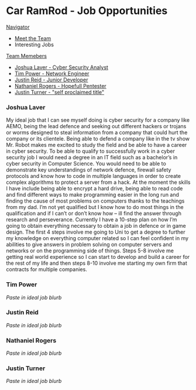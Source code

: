 # Car RamRod - Job Opportunities

[Navigator](./README.md)
- [Meet the Team](./team.md)
- Interesting Jobs

[Team Memebers](#)
- [Joshua Laver - Cyber Security Analyst](#joshualaver)
- [Tim Power - Network Engineer](#timpower)
- [Justin Reid - Junior Developer](#justinreid)
- [Nathaniel Rogers - Hopefull Pentester](#nathanielrogers)
- [Justin Turner - "self proclaimed title"](#justinturner)

### Joshua Laver
My ideal job that I can see myself doing is cyber security for a company like AEMO, being the lead
defence and seeking out different hackers or trojans or worms designed to steal information from a
company that could hurt the company or its clientele. Being able to defend a company like in the tv
show Mr. Robot makes me excited to study the field and be able to have a career in cyber security.
To be able to qualify to successfully work in a cyber security job I would need a degree in an IT field
such as a bachelor’s in cyber security in Computer Science. You would need to be able to
demonstrate key understandings of network defence, firewall safety protocols and know how to
code in multiple languages in order to create complex algorithms to protect a server from a hack.
At the moment the skills I have include being able to encrypt a hard drive, being able to read code
and find different ways to make programming easier in the long run and finding the cause of most
problems on computers thanks to the teachings from my dad. I’m not yet qualified but I know how
to do most things in the qualification and if I can’t or don’t know how – ill find the answer through
research and perseverance.
Currently I have a 10-step plan on how I’m going to obtain everything necessary to obtain a job in
defence or in game design. The first 4 steps involve me going to Uni to get a degree to further my
knowledge on everything computer related so I can feel confident in my abilities to give answers in
problem solving on computer servers and networks or on the programming side of things. Steps 5-8
involve me getting real world experience so I can start to develop and build a career for the rest of
my life and then steps 8-10 involve me starting my own firm that contracts for multiple companies.

### Tim Power
*Paste in ideal job blurb*

### Justin Reid
*Paste in ideal job blurb*

### Nathaniel Rogers
*Paste in ideal job blurb*

### Justin Turner
*Paste in ideal job blurb*

